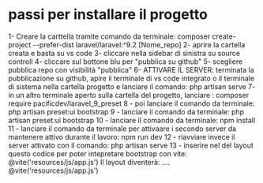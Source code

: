 # passi per installare il progetto

1- Creare la carttella tramite comando da terminale: composer create-project --prefer-dist laravel/laravel:^9.2 [Nome_repo]
2- aprire la cartella creata e basta su vs code
3- cliccare nella sidebar di sinistra su source controll
4- cliccare sul bottone blu per "pubblica su github"
5- scegliere pubblica repo con visibilità "pubblica"
6- ATTIVARE IL SERVER: terminata la pubblicazione su github, apire il terminale di vs code integrato o il terminale di sistema nella cartella progetto e lanciare il comando: php artisan serve
7- in un altro terminale aperto sulla cartella del progetto, lanciare : composer require pacificdev/laravel_9_preset
8 - poi lanciare il comando da terminale: php artisan preset:ui bootstrap
9 - lanciare il comando da terminale: php artisan preset:ui bootstrap
10 - lanciare il comando da terminale: npm install
11 - lanciare il comando da terminale per attivaare i secondo server da mantenere attivo durante il lavoro: npm run dev
12 - riavviare invece il server attivato con il comando: php artisan serve
13 - inserire nel <head></head> del layout questo codice per poter intepretare bootstrap con vite: @vite('resources/js/app.js')
    Il layout diventerà:
        <head>
            ....
            @vite('resources/js/app.js')
        </head>
